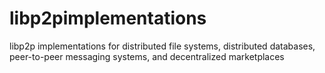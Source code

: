 # libp2pimplementations
libp2p implementations for distributed file systems, distributed databases, peer-to-peer messaging systems, and decentralized marketplaces
